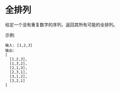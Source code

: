 # 全排列

给定一个没有重复数字的序列，返回其所有可能的全排列。

示例:
```
输入: [1,2,3]
输出:
[
  [1,2,3],
  [1,3,2],
  [2,1,3],
  [2,3,1],
  [3,1,2],
  [3,2,1]
]
```
